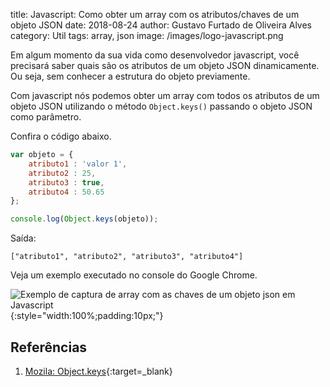 title: Javascript: Como obter um array com os atributos/chaves de um objeto JSON
date: 2018-08-24
author: Gustavo Furtado de Oliveira Alves
category: Util
tags: array, json
image: /images/logo-javascript.png

Em algum momento da sua vida como desenvolvedor javascript,
você precisará saber quais são os atributos de um objeto JSON dinamicamente.
Ou seja, sem conhecer a estrutura do objeto previamente.

Com javascript nós podemos obter um array com todos os atributos de um objeto JSON utilizando o método
`Object.keys()` passando o objeto JSON como parâmetro.

Confira o código abaixo.

```javascript
var objeto = {
    atributo1 : 'valor 1',
    atributo2 : 25,
    atributo3 : true,
    atributo4 : 50.65
};

console.log(Object.keys(objeto));
```

Saída:

```
["atributo1", "atributo2", "atributo3", "atributo4"]
```

Veja um exemplo executado no console do Google Chrome.

![Exemplo de captura de array com as chaves de um objeto json em Javascript](/images/array-com-chaves-de-um-objeto-json.gif){:style="width:100%;padding:10px;"}

## Referências

1. [Mozila: Object.keys](https://developer.mozilla.org/en-US/docs/Web/JavaScript/Reference/Global_Objects/Object/keys){:target=\_blank}

